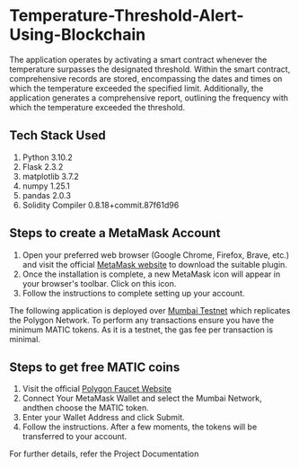 # Temperature-Threshold-Alert-Using-Blockchain
The application operates by activating a smart contract whenever the temperature surpasses the designated threshold. Within the smart contract, comprehensive records are stored, encompassing the dates and times on which the temperature exceeded the specified limit. Additionally, the application generates a comprehensive report, outlining the frequency with which the temperature exceeded the threshold.

## Tech Stack Used
1. Python 3.10.2
2. Flask 2.3.2
3. matplotlib 3.7.2
4. numpy 1.25.1
5. pandas 2.0.3
6. Solidity Compiler 0.8.18+commit.87f61d96

## Steps to create a MetaMask Account
1. Open your preferred web browser (Google Chrome, Firefox, Brave, etc.) and visit the official [MetaMask website](https://metamask.io/download/) to download the suitable plugin.
2. Once the installation is complete, a new MetaMask icon will appear in your browser's toolbar. Click on this icon.
3. Follow the instructions to complete setting up your account.

The following application is deployed over [Mumbai Testnet](https://mumbai.polygonscan.com/) which replicates the Polygon Network. To perform any transactions ensure you have the minimum MATIC tokens. As it is a testnet, the gas fee per transaction is minimal.

## Steps to get free MATIC coins
1. Visit the official [Polygon Faucet Website](https://faucet.polygon.technology/)
2. Connect Your MetaMask Wallet and select the Mumbai Network, andthen choose the MATIC token.
3. Enter your Wallet Address and click Submit.
4. Follow the instructions. After a few moments, the tokens will be transferred to your account.

For further details, refer the Project Documentation
